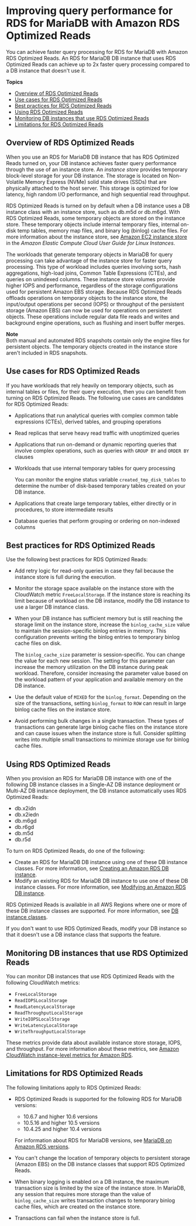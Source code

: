 # Improving query performance for RDS for MariaDB with Amazon RDS Optimized Reads<a name="rds-optimized-reads-mariadb"></a>

You can achieve faster query processing for RDS for MariaDB with Amazon RDS Optimized Reads\. An RDS for MariaDB DB instance that uses RDS Optimized Reads can achieve up to 2x faster query processing compared to a DB instance that doesn't use it\.

**Topics**
+ [Overview of RDS Optimized Reads](#rds-optimized-reads-mariadb-overview)
+ [Use cases for RDS Optimized Reads](#rds-optimized-reads-mariadb-use-cases)
+ [Best practices for RDS Optimized Reads](#rds-optimized-reads-mariadb-best-practices)
+ [Using RDS Optimized Reads](#rds-optimized-reads-mariadb-using)
+ [Monitoring DB instances that use RDS Optimized Reads](#rds-optimized-reads-mariadb-monitoring)
+ [Limitations for RDS Optimized Reads](#rds-optimized-reads-mariadb-limitations)

## Overview of RDS Optimized Reads<a name="rds-optimized-reads-mariadb-overview"></a>

When you use an RDS for MariaDB DB instance that has RDS Optimized Reads turned on, your DB instance achieves faster query performance through the use of an instance store\. An *instance store* provides temporary block\-level storage for your DB instance\. The storage is located on Non\-Volatile Memory Express \(NVMe\) solid state drives \(SSDs\) that are physically attached to the host server\. This storage is optimized for low latency, high random I/O performance, and high sequential read throughput\.

RDS Optimized Reads is turned on by default when a DB instance uses a DB instance class with an instance store, such as db\.m5d or db\.m6gd\. With RDS Optimized Reads, some temporary objects are stored on the instance store\. These temporary objects include internal temporary files, internal on\-disk temp tables, memory map files, and binary log \(binlog\) cache files\. For more information about the instance store, see [Amazon EC2 instance store](https://docs.aws.amazon.com/AWSEC2/latest/UserGuide/InstanceStorage.html) in the *Amazon Elastic Compute Cloud User Guide for Linux Instances*\.

The workloads that generate temporary objects in MariaDB for query processing can take advantage of the instance store for faster query processing\. This type of workload includes queries involving sorts, hash aggregations, high\-load joins, Common Table Expressions \(CTEs\), and queries on unindexed columns\. These instance store volumes provide higher IOPS and performance, regardless of the storage configurations used for persistent Amazon EBS storage\. Because RDS Optimized Reads offloads operations on temporary objects to the instance store, the input/output operations per second \(IOPS\) or throughput of the persistent storage \(Amazon EBS\) can now be used for operations on persistent objects\. These operations include regular data file reads and writes and background engine operations, such as flushing and insert buffer merges\.

**Note**  
Both manual and automated RDS snapshots contain only the engine files for persistent objects\. The temporary objects created in the instance store aren't included in RDS snapshots\.

## Use cases for RDS Optimized Reads<a name="rds-optimized-reads-mariadb-use-cases"></a>

If you have workloads that rely heavily on temporary objects, such as internal tables or files, for their query execution, then you can benefit from turning on RDS Optimized Reads\. The following use cases are candidates for RDS Optimized Reads:
+ Applications that run analytical queries with complex common table expressions \(CTEs\), derived tables, and grouping operations
+ Read replicas that serve heavy read traffic with unoptimized queries
+ Applications that run on\-demand or dynamic reporting queries that involve complex operations, such as queries with `GROUP BY` and `ORDER BY` clauses
+ Workloads that use internal temporary tables for query processing

  You can monitor the engine status variable `created_tmp_disk_tables` to determine the number of disk\-based temporary tables created on your DB instance\.
+ Applications that create large temporary tables, either directly or in procedures, to store intermediate results
+ Database queries that perform grouping or ordering on non\-indexed columns

## Best practices for RDS Optimized Reads<a name="rds-optimized-reads-mariadb-best-practices"></a>

Use the following best practices for RDS Optimized Reads:
+ Add retry logic for read\-only queries in case they fail because the instance store is full during the execution\.
+ Monitor the storage space available on the instance store with the CloudWatch metric `FreeLocalStorage`\. If the instance store is reaching its limit because of workload on the DB instance, modify the DB instance to use a larger DB instance class\.
+ When your DB instance has sufficient memory but is still reaching the storage limit on the instance store, increase the `binlog_cache_size` value to maintain the session\-specific binlog entries in memory\. This configuration prevents writing the binlog entries to temporary binlog cache files on disk\.

  The `binlog_cache_size` parameter is session\-specific\. You can change the value for each new session\. The setting for this parameter can increase the memory utilization on the DB instance during peak workload\. Therefore, consider increasing the parameter value based on the workload pattern of your application and available memory on the DB instance\.
+ Use the default value of `MIXED` for the `binlog_format`\. Depending on the size of the transactions, setting `binlog_format` to `ROW` can result in large binlog cache files on the instance store\.
+ Avoid performing bulk changes in a single transaction\. These types of transactions can generate large binlog cache files on the instance store and can cause issues when the instance store is full\. Consider splitting writes into multiple small transactions to minimize storage use for binlog cache files\.

## Using RDS Optimized Reads<a name="rds-optimized-reads-mariadb-using"></a>

When you provision an RDS for MariaDB DB instance with one of the following DB instance classes in a Single\-AZ DB instance deployment or Multi\-AZ DB instance deployment, the DB instance automatically uses RDS Optimized Reads:
+ db\.x2idn
+ db\.x2iedn
+ db\.m6gd
+ db\.r6gd
+ db\.m5d
+ db\.r5d

To turn on RDS Optimized Reads, do one of the following:
+ Create an RDS for MariaDB DB instance using one of these DB instance classes\. For more information, see [Creating an Amazon RDS DB instance](USER_CreateDBInstance.md)\.
+ Modify an existing RDS for MariaDB DB instance to use one of these DB instance classes\. For more information, see [Modifying an Amazon RDS DB instance](Overview.DBInstance.Modifying.md)\.

RDS Optimized Reads is available in all AWS Regions where one or more of these DB instance classes are supported\. For more information, see [DB instance classes](Concepts.DBInstanceClass.md)\.

If you don't want to use RDS Optimized Reads, modify your DB instance so that it doesn't use a DB instance class that supports the feature\.

## Monitoring DB instances that use RDS Optimized Reads<a name="rds-optimized-reads-mariadb-monitoring"></a>

You can monitor DB instances that use RDS Optimized Reads with the following CloudWatch metrics:
+ `FreeLocalStorage`
+ `ReadIOPSLocalStorage`
+ `ReadLatencyLocalStorage`
+ `ReadThroughputLocalStorage`
+ `WriteIOPSLocalStorage`
+ `WriteLatencyLocalStorage`
+ `WriteThroughputLocalStorage`

These metrics provide data about available instance store storage, IOPS, and throughput\. For more information about these metrics, see [Amazon CloudWatch instance\-level metrics for Amazon RDS](rds-metrics.md#rds-cw-metrics-instance)\.

## Limitations for RDS Optimized Reads<a name="rds-optimized-reads-mariadb-limitations"></a>

The following limitations apply to RDS Optimized Reads:
+ RDS Optimized Reads is supported for the following RDS for MariaDB versions:
  + 10\.6\.7 and higher 10\.6 versions
  + 10\.5\.16 and higher 10\.5 versions
  + 10\.4\.25 and higher 10\.4 versions

  For information about RDS for MariaDB versions, see [MariaDB on Amazon RDS versions](MariaDB.Concepts.VersionMgmt.md)\.
+ You can't change the location of temporary objects to persistent storage \(Amazon EBS\) on the DB instance classes that support RDS Optimized Reads\.
+ When binary logging is enabled on a DB instance, the maximum transaction size is limited by the size of the instance store\. In MariaDB, any session that requires more storage than the value of `binlog_cache_size` writes transaction changes to temporary binlog cache files, which are created on the instance store\.
+ Transactions can fail when the instance store is full\.